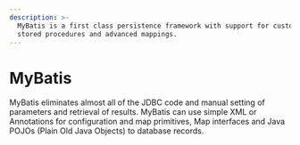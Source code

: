 ```yaml
---
description: >-
  MyBatis is a first class persistence framework with support for custom SQL,
  stored procedures and advanced mappings.
---
```


# MyBatis

MyBatis eliminates almost all of the JDBC code and manual setting of parameters and retrieval of results. MyBatis can use simple XML or Annotations for configuration and map primitives, Map interfaces and Java POJOs \(Plain Old Java Objects\) to database records.



